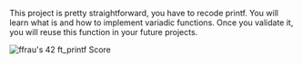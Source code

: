 This project is pretty straightforward, you have to recode printf. You will learn what is and how to implement variadic functions. Once you validate it, you will reuse this function in your future projects.

<img src="https://badge42.vercel.app/api/v2/cl3fwxmuu002509l4a9fnzm1a/project/2465569" alt="ffrau's 42 ft_printf Score" />